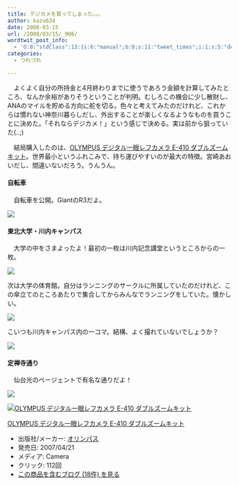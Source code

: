 ```yaml
---
title: デジカメを買ってしまった。。。
author: kazu634
date: 2008-03-15
url: /2008/03/15/_906/
wordtwit_post_info:
  - 'O:8:"stdClass":13:{s:6:"manual";b:0;s:11:"tweet_times";i:1;s:5:"delay";i:0;s:7:"enabled";i:1;s:10:"separation";s:2:"60";s:7:"version";s:3:"3.7";s:14:"tweet_template";b:0;s:6:"status";i:2;s:6:"result";a:0:{}s:13:"tweet_counter";i:2;s:13:"tweet_log_ids";a:1:{i:0;i:3825;}s:9:"hash_tags";a:0:{}s:8:"accounts";a:1:{i:0;s:7:"kazu634";}}'
categories:
  - つれづれ

---
```

<div class="section">
<p>
    　よくよく自分の所持金と4月終わりまでに使うであろう金額を計算してみたところ、なんか余裕がありそうということが判明。むしろこの機会に少し散財し、ANAのマイルを貯める方向に舵を切る。色々と考えてみたのだけれど、これからは慣れない神奈川暮らしだし、外出することが楽しくなるようなものを買うことに決めた。「それならデジカメ！」という感じで決める。実は前から狙っていた(..;)
</p>
  
<p>
    　結局購入したのは、<a href="http://d.hatena.ne.jp/asin/B000NZA89K" onclick="__gaTracker('send', 'event', 'outbound-article', 'http://d.hatena.ne.jp/asin/B000NZA89K', 'OLYMPUS デジタル一眼レフカメラ E-410 ダブルズームキット');">OLYMPUS デジタル一眼レフカメラ E-410 ダブルズームキット</a>。世界最小というふれこみで、持ち運びやすいのが最大の特徴。宮崎あおいだし、間違いないだろう。うんうん。
</p>
  
<h4>
    自転車
</h4>
  
<p>
    　自転車を公開。GiantのR3だよ。
</p>
  
<p>
<center>
</center>
</p>
  
<p>
<a href="http://flickr.com/photos/7190707@N05/2334819832/" onclick="__gaTracker('send', 'event', 'outbound-article', 'http://flickr.com/photos/7190707@N05/2334819832/', '');" title="P3150076.JPG"><img src="http://farm3.static.flickr.com/2073/2334819832_4f01f97750_m.jpg" /></a>
</p></p> 
  
<h4>
    東北大学・川内キャンパス
</h4>
  
<p>
    　大学の中をさまよったよ！最初の一枚は川内記念講堂というところからの一枚。
</p>
  
<p>
<center>
</center>
</p>
  
<p>
<a href="http://flickr.com/photos/7190707@N05/2333998745/" onclick="__gaTracker('send', 'event', 'outbound-article', 'http://flickr.com/photos/7190707@N05/2333998745/', '');" title="Spring has not come yet!"><img src="http://farm3.static.flickr.com/2387/2333998745_229ae85142_m.jpg" /></a>
</p></p> 
  
<p>
    次は大学の体育館。自分はランニングのサークルに所属していたのだけれど、この傘立てのところあたりで集合してからみんなでランニングをしていた。懐かしい。
</p>
  
<p>
<center>
</center>
</p>
  
<p>
<a href="http://flickr.com/photos/7190707@N05/2333998999/" onclick="__gaTracker('send', 'event', 'outbound-article', 'http://flickr.com/photos/7190707@N05/2333998999/', '');" title="Tohoku Univ Gym"><img src="http://farm3.static.flickr.com/2237/2333998999_7f9d8719e2_m.jpg" /></a>
</p></p> 
  
<p>
    こいつも川内キャンパス内の一コマ。結構、よく撮れていないでしょうか？
</p>
  
<p>
<center>
</center>
</p>
  
<p>
<a href="http://flickr.com/photos/7190707@N05/2333999163/" onclick="__gaTracker('send', 'event', 'outbound-article', 'http://flickr.com/photos/7190707@N05/2333999163/', '');" title="Tohoku University"><img src="http://farm3.static.flickr.com/2388/2333999163_e7dbe3fd93_m.jpg" /></a>
</p></p> 
  
<h4>
    定禅寺通り
</h4>
  
<p>
    　仙台光のページェントで有名な通りだよ！
</p>
  
<p>
<center>
</center>
</p>
  
<p>
<a href="http://flickr.com/photos/7190707@N05/2333999375/" onclick="__gaTracker('send', 'event', 'outbound-article', 'http://flickr.com/photos/7190707@N05/2333999375/', '');" title="Jozenji Avenue"><img src="http://farm4.static.flickr.com/3065/2333999375_72d9b6b83f_m.jpg" /></a>
</p></p> 
  
<div class="hatena-asin-detail">
<a href="http://www.amazon.co.jp/dp/B000NZA89K/?tag=hatena_st1-22&ascsubtag=d-7ibv" onclick="__gaTracker('send', 'event', 'outbound-article', 'http://www.amazon.co.jp/dp/B000NZA89K/?tag=hatena_st1-22&ascsubtag=d-7ibv', '');"><img src="https://images-na.ssl-images-amazon.com/images/I/51NHVNcL1ML._SL160_.jpg" class="hatena-asin-detail-image" alt="OLYMPUS デジタル一眼レフカメラ E-410 ダブルズームキット" title="OLYMPUS デジタル一眼レフカメラ E-410 ダブルズームキット" /></a></p> 
    
<div class="hatena-asin-detail-info">
<p class="hatena-asin-detail-title">
<a href="http://www.amazon.co.jp/dp/B000NZA89K/?tag=hatena_st1-22&ascsubtag=d-7ibv" onclick="__gaTracker('send', 'event', 'outbound-article', 'http://www.amazon.co.jp/dp/B000NZA89K/?tag=hatena_st1-22&ascsubtag=d-7ibv', 'OLYMPUS デジタル一眼レフカメラ E-410 ダブルズームキット');">OLYMPUS デジタル一眼レフカメラ E-410 ダブルズームキット</a>
</p>
      
<ul>
<li>
<span class="hatena-asin-detail-label">出版社/メーカー:</span> <a href="http://d.hatena.ne.jp/keyword/%A5%AA%A5%EA%A5%F3%A5%D1%A5%B9" onclick="__gaTracker('send', 'event', 'outbound-article', 'http://d.hatena.ne.jp/keyword/%A5%AA%A5%EA%A5%F3%A5%D1%A5%B9', 'オリンパス');" class="keyword">オリンパス</a>
</li>
<li>
<span class="hatena-asin-detail-label">発売日:</span> 2007/04/21
</li>
<li>
<span class="hatena-asin-detail-label">メディア:</span> Camera
</li>
<li>
<span class="hatena-asin-detail-label">クリック</span>: 112回
</li>
<li>
<a href="http://d.hatena.ne.jp/asin/B000NZA89K" onclick="__gaTracker('send', 'event', 'outbound-article', 'http://d.hatena.ne.jp/asin/B000NZA89K', 'この商品を含むブログ (18件) を見る');" target="_blank">この商品を含むブログ (18件) を見る</a>
</li>
</ul>
</div>
    
<div class="hatena-asin-detail-foot">
</div>
</div>
</div>
